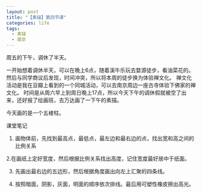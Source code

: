 ```yaml
---
layout: post
title: "【素描】第四节课"
categories: life
tags: 
  - 素描
  - 南京
---
```


周五的下午，调休了半天。

一开始想着调休半天，可以在晚上6点，随着溪牛乐玩去婺源徒步，看油菜花的。
然后与同学商议后发现，时间冲突，所以将本周的徒步换为体验禅文化。
禅文化活动是我在豆瓣上看到的一个同城活动，可以去南京周边一座古寺体验下佛家的禅文化。
时间是从周六早上到周日晚上17点，所以今天下午的调休假就被空了出来，还好报了绘画班，去万达画了一下午的素描。

今天画的是一个五棱柱。

课堂笔记

1. 画物体前，先找到最高点，最低点，最左边和最右边的点，找出宽和高之间的比例关系

2.在画纸上定好宽度，然后根据比例关系找出高度，记住宽度最好居中于纸面。

3. 先画出最右边的五边形，然后根据角度画出向左上汇聚的四条线。

4. 按照暗面，阴影，灰面，明面的顺序依次排线。最后用可塑性橡皮擦出高光。